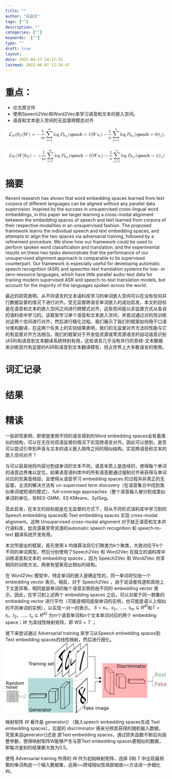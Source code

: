 ```yaml
---
title: ""
author: "石昌文"
tags: [""]
description: ""
categories: [""]
keywords:  [""]
type: ""
draft: true
layout: 
data: 2022-04-17 14:17:35
lastmod: 2022-06-07 12:24:47
---
```


# 重点：

- 论文原文件
- 使用Speech2Vec和Word2Vec来学习语音和文本的嵌入空间。
- 语音和文本嵌入空间的无监督跨模态对齐

![]({14}_Unsupervised%20Cross-Modal%20Alignment%20of%20Speech%20and%20Text%20Embedding%20Spaces@chungUnsupervisedCrossModalAlignment2018.assets/image-20220304010515.png)

![]({14}_Unsupervised%20Cross-Modal%20Alignment%20of%20Speech%20and%20Text%20Embedding%20Spaces@chungUnsupervisedCrossModalAlignment2018.assets/image-20220304010527.png)

# 摘要

Recent research has shown that word embedding spaces learned from text corpora of different languages can be aligned without any parallel data supervision. Inspired by the success in unsupervised cross-lingual word embeddings, in this paper we target learning a cross-modal alignment between the embedding spaces of speech and text learned from corpora of their respective modalities in an unsupervised fashion. The proposed framework learns the individual speech and text embedding spaces, and attempts to align the two spaces via adversarial training, followed by a refinement procedure. We show how our framework could be used to perform spoken word classification and translation, and the experimental results on these two tasks demonstrate that the performance of our unsupervised alignment approach is comparable to its supervised counterpart. Our framework is especially useful for developing automatic speech recognition (ASR) and speechto-text translation systems for low- or zero-resource languages, which have little parallel audio-text data for training modern supervised ASR and speech-to-text translation models, but account for the majority of the languages spoken across the world.

最近的研究表明，从不同语言的文本语料库学习的单词嵌入空间可以在没有任何并行数据监督的情况下进行对齐。受无监督跨语言单词嵌入的成功启发，本文的目标是在语音和文本的嵌入空间之间进行跨模式对齐，这些空间是以非监督方式从各自的语料库中学习的。该框架学习单个语音和文本嵌入空间，并尝试通过对抗性训练对这两个空间进行对齐，然后进行精化过程。我们展示了我们的框架如何用于口语分类和翻译，在这两个任务上的实验结果表明，我们的无监督对齐方法的性能与它的有监督对齐方法相当。我们的框架对于开发低资源或零资源语言的自动语音识别(ASR)和语音到文本翻译系统特别有用，这些语言几乎没有并行的音频-文本数据来训练现代有监督的ASR和语音到文本翻译模型，但占世界上大多数语言的使用。

# 词汇记录

# 结果

# 精读

一些研究表明，即使是使用不同的语言得到的Word embedding  spaces会有着类似的结构，可以在无任何双语监督的情况下实现跨语言对齐。因此可以想到，是否可以尝试引申到声音与文本的语义嵌入矩阵之间的相似结构，实现跨语音和文本的嵌入空间对齐？

与可以容易地将内容分割成单词的文本不同，语音本质上是连续的，使得每个单词的语音边界难以定位。如果语音语料库中的所有语音都通过强制对齐来获得与单词对应的完美音频段，会使得从语音学习 embedding  spaces 的过程并非真正的无监督。主流的解决方法有 un-supervised term discovery（在语音集合中找到类似单词或短语的模式）、full-coverage approaches（整个语音输入被分割成类似单词的单位，有BES-GMM、ES KMeans、SylSeg。

受此启发，在本文的目标就是在无监督的方式下，将从不同形式语料库中学习到的Speech embedding  spaces和 Text embedding  spaces 实现 cross-modal alignment。这种 Unsupervised cross-modal alignment 对于缺乏语音和文本并行语料库，低资源甚至零资源的automatic speech recognition 和 speech-to-text 翻译系统开发有用。

本文所提出的框架，首先使用 k 均值算法将它们聚类为k个聚类，大致对应于k个不同的单词类型。然后分别使用了Speech2Vec 和 Word2Vec 在独立的语料库中训练语音和文本的 embedding  spaces 。因为 Speech2Vec 和 Word2Vec 共享相同的训练方法，两者有望表现出相似的结构。

在 Word2Vec 模型中，特定单词的嵌入是确定性的，同一单词将仅由一个 embedding  vector 表示。相反，对于 Speech2Vec ，由于说话者信道和其他上下文差异等，相同底层单词的每个语音实例将由不同的 embedding  vector 表示。因此，在学习到上述两个 embedding  spaces 之后，可以对属于同一群集的embedding  vector 进行平均（可能是相同底层单词的实例，也可能是语义上相似的不同单词的实例），以实现一对一的表示。 $S={s_{1}，s_{2}，…，s_{m}}⊆ R^{d1}$和$T={t_{1}，t_{2}，…，t_{n}}⊆ R^{d2}$ 为m个语音单词和n个文本单词对应的两个 embedding  space；$W$ 为其线性映射矩阵，即 $WS=T$ ；

接下来尝试通过 Adversarial training 来学习从Speech embedding  spaces到 Text embedding  spaces的线性映射，然后进行细化。![]({14}_Unsupervised%20Cross-Modal%20Alignment%20of%20Speech%20and%20Text%20Embedding%20Spaces@chungUnsupervisedCrossModalAlignment2018.assets/image-20220304012822.jpeg)

映射矩阵 $W$ 看作是 generator() （输入speech embedding  spaces生成 Text embedding  spaces），后面的 discriminator 用来分辨其获得的随机输入数据，究竟来自generator()还是 原Text embedding  spaces，通过损失函数不断后向调整参数，使得映射矩阵W能够产生与原Text embedding  spaces更相似的数据，即每次鉴别的结果都大致为0.5。

使用 Adversarial training 所得的 $W$ 作为初始映射矩阵，选择 $S$和 $T$ 中出现最频繁的单词构造一个输入数据集，运用==跨域相似性局部缩放==方法进一步细化$W$。
